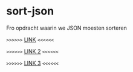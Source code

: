 # sort-json

Fro opdracht waarin we JSON moesten sorteren


`>>>>>>` [LINK](http://25890.hosts2.ma-cloud.nl/bewijzenmap/periode2.1/FRO/JSON) `<<<<<<`

`>>>>>>` [LINK 2](http://25890.hosts2.ma-cloud.nl/bewijzenmap/periode2.1/FRO/JSON2) `<<<<<<`

`>>>>>>` [LINK 3]() `<<<<<<`